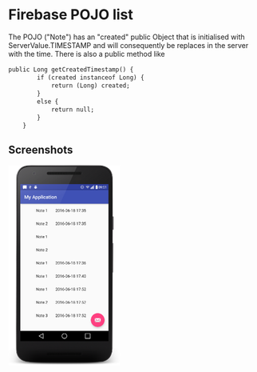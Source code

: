 
Firebase POJO list
===================================

The POJO ("Note") has an "created" public Object that is initialised with ServerValue.TIMESTAMP and will consequently be replaces in the server with the time.
There is also a public method like

    public Long getCreatedTimestamp() {
            if (created instanceof Long) {
                return (Long) created;
            }
            else {
                return null;
            }
        }

Screenshots
-------------
<img src="screenshots/phone.png" height="400" alt="Screenshot"/>



